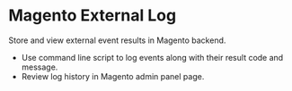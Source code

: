 Magento External Log
====================

Store and view external event results in Magento backend.

 * Use command line script to log events along with their result code and message.
 * Review log history in Magento admin panel page.

